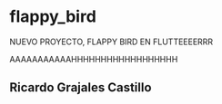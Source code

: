 # flappy_bird

NUEVO PROYECTO, FLAPPY BIRD EN FLUTTEEEERRR

AAAAAAAAAAAHHHHHHHHHHHHHHHHHH

## Ricardo Grajales Castillo


